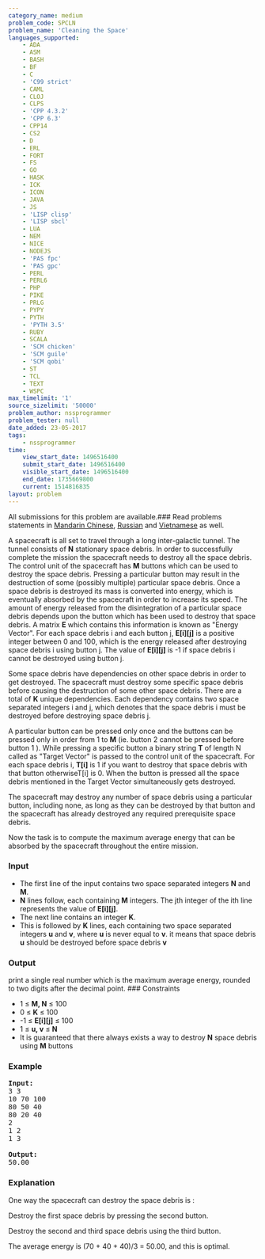 ```yaml
---
category_name: medium
problem_code: SPCLN
problem_name: 'Cleaning the Space'
languages_supported:
    - ADA
    - ASM
    - BASH
    - BF
    - C
    - 'C99 strict'
    - CAML
    - CLOJ
    - CLPS
    - 'CPP 4.3.2'
    - 'CPP 6.3'
    - CPP14
    - CS2
    - D
    - ERL
    - FORT
    - FS
    - GO
    - HASK
    - ICK
    - ICON
    - JAVA
    - JS
    - 'LISP clisp'
    - 'LISP sbcl'
    - LUA
    - NEM
    - NICE
    - NODEJS
    - 'PAS fpc'
    - 'PAS gpc'
    - PERL
    - PERL6
    - PHP
    - PIKE
    - PRLG
    - PYPY
    - PYTH
    - 'PYTH 3.5'
    - RUBY
    - SCALA
    - 'SCM chicken'
    - 'SCM guile'
    - 'SCM qobi'
    - ST
    - TCL
    - TEXT
    - WSPC
max_timelimit: '1'
source_sizelimit: '50000'
problem_author: nssprogrammer
problem_tester: null
date_added: 23-05-2017
tags:
    - nssprogrammer
time:
    view_start_date: 1496516400
    submit_start_date: 1496516400
    visible_start_date: 1496516400
    end_date: 1735669800
    current: 1514816835
layout: problem
---
```

All submissions for this problem are available.### Read problems statements in [Mandarin Chinese](http://www.codechef.com/download/translated/SNCKEL17/mandarin/SPCLN.pdf), [Russian](http://www.codechef.com/download/translated/SNCKEL17/russian/SPCLN.pdf) and [Vietnamese](http://www.codechef.com/download/translated/SNCKEL17/vietnamese/SPCLN.pdf) as well.

A spacecraft is all set to travel through a long inter-galactic tunnel. The tunnel consists of **N** stationary space debris. In order to successfully complete the mission the spacecraft needs to destroy all the space debris. The control unit of the spacecraft has **M** buttons which can be used to destroy the space debris. Pressing a particular button may result in the destruction of some (possibly multiple) particular space debris. Once a space debris is destroyed its mass is converted into energy, which is eventually absorbed by the spacecraft in order to increase its speed. The amount of energy released from the disintegration of a particular space debris depends upon the button which has been used to destroy that space debris. A matrix **E** which contains this information is known as "Energy Vector". For each space debris i and each button j, **E\[i\]\[j\]** is a positive integer between 0 and 100, which is the energy released after destroying space debris i using button j. The value of **E\[i\]\[j\]** is -1 if space debris i cannot be destroyed using button j.

Some space debris have dependencies on other space debris in order to get destroyed. The spacecraft must destroy some specific space debris before causing the destruction of some other space debris. There are a total of **K** unique dependencies. Each dependency contains two space separated integers i and j, which denotes that the space debris i must be destroyed before destroying space debris j.

 A particular button can be pressed only once and the buttons can be pressed only in order from 1 to **M** (ie. button 2 cannot be pressed before button 1 ). While pressing a specific button a binary string **T** of length N called as "Target Vector" is passed to the control unit of the spacecraft. For each space debris i, **T\[i\]** is 1 if you want to destroy that space debris with that button otherwiseT\[i\] is 0. When the button is pressed all the space debris mentioned in the Target Vector simultaneously gets destroyed.

The spacecraft may destroy any number of space debris using a particular button, including none, as long as they can be destroyed by that button and the spacecraft has already destroyed any required prerequisite space debris.

Now the task is to compute the maximum average energy that can be absorbed by the spacecraft throughout the entire mission.

### Input

- The first line of the input contains two space separated integers **N** and **M**.
- **N** lines follow, each containing **M** integers. The jth integer of the ith line represents the value of **E\[i\]\[j\]**.
- The next line contains an integer **K**.
- This is followed by **K** lines, each containing two space separated integers **u** and **v**, where **u** is never equal to **v**. it means that space debris **u** should be destroyed before space debris **v**

### Output

print a single real number which is the maximum average energy, rounded to two digits after the decimal point. ### Constraints

- 1 ≤ **M, N** ≤ 100
- 0 ≤ **K** ≤ 100
- -1 ≤ **E\[i\]\[j\]** ≤ 100
- 1 ≤ **u, v** ≤ **N**
- It is guaranteed that there always exists a way to destroy **N** space debris using **M** buttons

### Example

<pre><b>Input:</b>
3 3 
10 70 100 
80 50 40 
80 20 40 
2 
1 2 
1 3 

<b>Output:</b>
50.00
</pre>
### Explanation

One way the spacecraft can destroy the space debris is :

Destroy the first space debris by pressing the second button.

Destroy the second and third space debris using the third button.

The average energy is (70 + 40 + 40)/3 = 50.00, and this is optimal.
